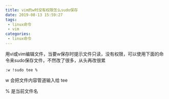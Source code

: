```yaml
---
title: vim的w时没有权限怎么sudo保存
date: 2019-08-13 15:59:27
tags:
 - linux命令
 - vim
categories:
 - linux命令
---
```



用vi或vim编辑文件，当要w保存时提示文件只读，没有权限，可以使用下面的命令来sudo保存文件，不然改了很多，从头再改很累

```
:w !sudo tee %
```

w 会把文件内容管道输入给 tee

% 是当前文件名
